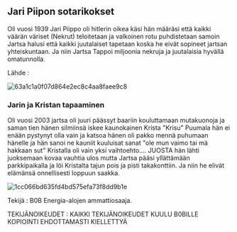 ## Jari Piipon sotarikokset 

Oli vuosi 1939 Jari Piippo oli hitlerin oikea käsi hän määräsi että kaikki väärän väriset (Nekrut) teloitetaan ja valkoinen rotu puhdistetaan samoin Jartsa halusi että kaikki juutalaiset tapetaan koska he eivät sopineet jartsan yhteiskuntaan.
Ja niin Jartsa Tappoi miljoonia nekruja ja juutalaisia hyvällä omatunnolla.


Lähde : 

![63a1c1a0f07d864e2ec8c4aa8faee9c8](https://user-images.githubusercontent.com/65232933/81699838-8cefdf80-9470-11ea-9011-be0342426295.png)









### Jarin ja Kristan tapaaminen  

Oli vuosi 2003 jartsa oli juuri päässyt baariin kouluttamaan mutakuonoja ja saman tien hänen silmiinsä iskee kaunokainen Krista "Krisu" Puumala hän ei enään pystynyt olla vain ja katsoa hänen oli pakko mennä puhumaan hänelle ja hän sanoi ne kauniit kuuluisat sanat "ole mun vaimo tai mä hakkaan sut" Kristalla oli vain yksi vaihtoehto.... JUOSTA hän lähti juoksemaan kovaa vauhtia ulos mutta Jartsa pääsi yllättämään parkkipaikalla ja löi Kristalta tajun pois ja pisti takakonttiin.
Ja niin he elivät elämänsä onnellisesti loppuun saakka.




![1cc066bd635fd4bd575efa73f8dd9b1e](https://user-images.githubusercontent.com/65232933/81698990-6e3d1900-946f-11ea-9c9c-84c19d550afc.png)


Tekijä : B0B Energia-alojen ammattiosaaja.


TEKIJÄNOIKEUDET : KAIKKI TEKIJÄNOIKEUDET KUULU B0BILLE KOPIOINTI EHDOTTAMASTI KIELLETTYÄ
